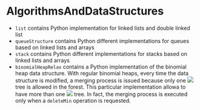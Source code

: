# AlgorithmsAndDataStructures
- `list` contains Python implementation for linked lists and double linked list
- `queueStructure` contains Python different implementations for queues based on linked lists and arrays
- `stack` contains Python different implementations for stacks based on linked lists and arrays
- `binomialHeapRelax` contains a Python implementation of the binomial heap data structure. 
	With regular binomial heaps, every time the data structure is modified, a merging process is issued because only one <img src="https://render.githubusercontent.com/render/math?math=B_i"> tree is allowed in the forest.
	This particular implementation allowa to have more than one <img src="https://render.githubusercontent.com/render/math?math=B_i"> tree. In fact, the merging process is executed only when a `deleteMin` operation is requested.